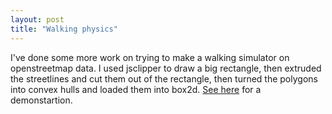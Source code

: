 ```yaml
---
layout: post
title: "Walking physics"
---
```

 
I've done some more work on trying to make a walking simulator on openstreetmap data. I used jsclipper to draw a big rectangle, then extruded the streetlines and cut them out of the rectangle, then turned the polygons into convex hulls and loaded them into box2d. [See here](/experiments/physics/) for a demonstartion.